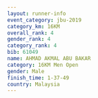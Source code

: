 ```yaml
---
layout: runner-info 
event_category: jbu-2019 
category_km: 16KM  
overall_rank: 4
gender_rank: 4
category_rank: 4
bib: 61049
name: AHMAD AKMAL ABU BAKAR
category: 16KM Men Open
gender: Male
finish_time: 1-37-49
country: Malaysia
---
```

